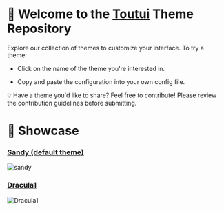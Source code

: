 # 🦜 Welcome to the [Toutui](https://github.com/AlbanDAVID/Toutui) Theme Repository

Explore our collection of themes to customize your interface. To try a theme:

  - Click on the name of the theme you're interested in.

  - Copy and paste the configuration into your own config file.

💡 Have a theme you'd like to share? Feel free to contribute! Please review the contribution guidelines before submitting.

# 🎨 Showcase

### [Sandy (default theme)](https://github.com/AlbanDAVID/Toutui-theme/blob/main/theme/sandy.toml)
![sandy](https://github.com/user-attachments/assets/3007a6fd-e54a-4015-989b-3f4408e95b7d)

### [Dracula1](https://github.com/AlbanDAVID/Toutui-theme/blob/main/theme/dracula1.toml)
![Dracula1](https://github.com/user-attachments/assets/54a92675-fb6c-469a-972e-adffde4de1eb)
